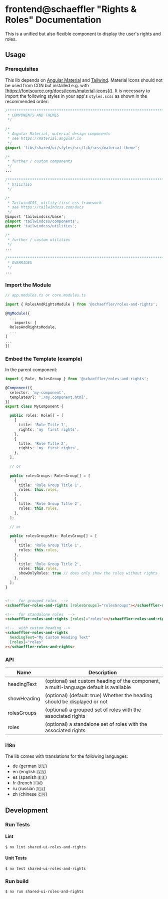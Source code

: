 # frontend@schaeffler "Rights & Roles" Documentation

This is a unified but also flexible component to display the user's rights and roles.

## Usage

### Prerequisites

This lib depends on [Angular Material](https://material.angular.io) and [Tailwind](https://tailwindcss.com/docs). Material Icons should not be used from CDN but installed e.g. with [https://fontsource.org/docs/icons/material-icons](). It is necessary to import the following styles in your app's `styles.scss` as shown in the recommended order:

``` scss
/***************************************************************************************************
 * COMPONENTS AND THEMES
 */
 
/*
 * Angular Material, material design components
 * see https://material.angular.io
 */
@import 'libs/shared/ui/styles/src/lib/scss/material-theme';

/*
 * further / custom components
 */
...

/***************************************************************************************************
 * UTILITIES
 */

/*
 * TailwindCSS, utility-first css framework
 * see https://tailwindcss.com/docs
 */
@import 'tailwindcss/base';
@import 'tailwindcss/components';
@import 'tailwindcss/utilities';

/*
 * further / custom utilities
 */
...

/***************************************************************************************************
 * OVERRIDES
 */ 
...
```

### Import the Module

```ts
// app.modules.ts or core.modules.ts

import { RolesAndRightsModule } from '@schaeffler/roles-and-rights';

@NgModule({
  ...
    imports: [
  RolesAndRightsModule,
  ...
]
...
})
```

### Embed the Template (example)

In the parent component:

```ts
import { Role, RolesGroup } from '@schaeffler/roles-and-rights';

@Component({
  selector: 'my-component',
  templateUrl: './my.component.html',
})
export class MyComponent {

  public roles: Role[] = [
    {
      title: 'Role Title 1',
      rights: 'my  first rights',
    },
    {
      title: 'Role Title 2',
      rights: 'my  first rights',
    },
  ];

  // or 
  
  public rolesGroups: RolesGroup[] = [
    {
      title: 'Role Group Title 1',
      roles: this.roles,
    },
    {
      title: 'Role Group Title 2',
      roles: this.roles,
    },
  ];

  // or 
  
  public rolesGroupsMix: RolesGroup[] = [
    {
      title: 'Role Group Title 1',
      roles: this.roles,
    },
    {
      title: 'Role Group Title 2',
      roles: this.roles,
      showOnlyRoles: true // does only show the roles without rights
    },
  ];
}
```

```html

<!--  for grouped roles  -->
<schaeffler-roles-and-rights [rolesGroups]="rolesGroups"></schaeffler-roles-and-rights>

<!--  for standalone roles  -->
<schaeffler-roles-and-rights [roles]="roles"></schaeffler-roles-and-rights>

<!--  with custom heading -->
<schaeffler-roles-and-rights
  headingText="My Custom Heading Text"
  [roles]="roles"
></schaeffler-roles-and-rights>
```

### API

| Name           | Description                                                                                                      |
| ---------------| -----------------------------------------------------------------------------------------------------------------|
| headingText    | (optional) set custom heading of the component, a multi-language default is available                            |
| showHeading    | (optional) (default: true) Whether the heading should be displayed or not                                        |
| rolesGroups    | (optional) a grouped set of roles with the associated rights                                                     |
| roles          | (optional) a standalone set of roles with the associated rights                                                  |

### i18n

The lib comes with translations for the following languages:

* de (german 🇩🇪)
* en (english 🇬🇧)
* es (spanish 🇪🇸)
* fr (french 🇫🇷)
* ru (russian 🇷🇺)
* zh (chinese 🇨🇳)

## Development

### Run Tests

#### Lint

```shell
$ nx lint shared-ui-roles-and-rights
```

#### Unit Tests

```shell
$ nx test shared-ui-roles-and-rights
```

### Run build

```shell
$ nx run shared-ui-roles-and-rights
```
